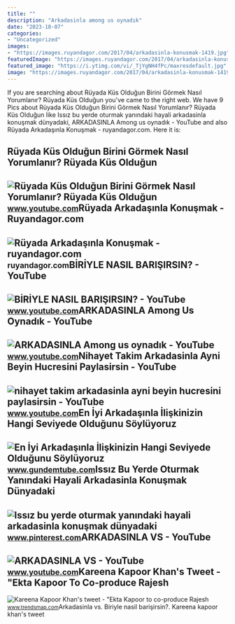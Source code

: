 ```yaml
---
title: ""
description: "Arkadasinla among us oynadık"
date: "2023-10-07"
categories:
- "Uncategorized"
images:
- "https://images.ruyandagor.com/2017/04/arkadasinla-konusmak-1419.jpg"
featuredImage: "https://images.ruyandagor.com/2017/04/arkadasinla-konusmak-1419.jpg"
featured_image: "https://i.ytimg.com/vi/_TjYgNH4fPc/maxresdefault.jpg"
image: "https://images.ruyandagor.com/2017/04/arkadasinla-konusmak-1419.jpg"
---
```


If you are searching about Rüyada Küs Olduğun Birini Görmek Nasıl Yorumlanır? Rüyada Küs Olduğun you've came to the right web. We have 9 Pics about Rüyada Küs Olduğun Birini Görmek Nasıl Yorumlanır? Rüyada Küs Olduğun like Issız bu yerde oturmak yanındaki hayali arkadasinla konuşmak dünyadaki, ARKADASINLA Among us oynadık - YouTube and also Rüyada Arkadaşınla Konuşmak - ruyandagor.com. Here it is:

Rüyada Küs Olduğun Birini Görmek Nasıl Yorumlanır? Rüyada Küs Olduğun
---------------------------------------------------------------------

 ![Rüyada Küs Olduğun Birini Görmek Nasıl Yorumlanır? Rüyada Küs Olduğun](https://i.ytimg.com/vi/_TjYgNH4fPc/maxresdefault.jpg) <small>www.youtube.com</small>Rüyada Arkadaşınla Konuşmak - Ruyandagor.com
--------------------------------------------

 ![Rüyada Arkadaşınla Konuşmak - ruyandagor.com](https://images.ruyandagor.com/2017/04/arkadasinla-konusmak-1419.jpg) <small>ruyandagor.com</small>BİRİYLE NASIL BARIŞIRSIN? - YouTube
-----------------------------------

 ![BİRİYLE NASIL BARIŞIRSIN? - YouTube](https://i.ytimg.com/vi/fO1r2mC6O00/maxresdefault.jpg) <small>www.youtube.com</small>ARKADASINLA Among Us Oynadık - YouTube
--------------------------------------

 ![ARKADASINLA Among us oynadık - YouTube](https://i.ytimg.com/vi/y4JFaNO3WUA/maxresdefault.jpg) <small>www.youtube.com</small>Nihayet Takim Arkadasinla Ayni Beyin Hucresini Paylasirsin - YouTube
--------------------------------------------------------------------

 ![nihayet takim arkadasinla ayni beyin hucresini paylasirsin - YouTube](https://i.ytimg.com/vi/WfYYWPcNQNA/maxresdefault.jpg?sqp=-oaymwEmCIAKENAF8quKqQMa8AEB-AG-B4AC0AWKAgwIABABGFEgZShIMA8=&rs=AOn4CLA20eIqUeGrs6NkMRG1ApYSG0xPrw) <small>www.youtube.com</small>En İyi Arkadaşınla İlişkinizin Hangi Seviyede Olduğunu Söylüyoruz
-----------------------------------------------------------------

 ![En İyi Arkadaşınla İlişkinizin Hangi Seviyede Olduğunu Söylüyoruz](https://www.gundemtube.com/wp-content/uploads/2021/05/en-iyi-arkadasinla-iliskinizin-hangi-seviyede-oldugunu-soyluyoruz-9J1gYcGG.jpg) <small>www.gundemtube.com</small>Issız Bu Yerde Oturmak Yanındaki Hayali Arkadasinla Konuşmak Dünyadaki
----------------------------------------------------------------------

 ![Issız bu yerde oturmak yanındaki hayali arkadasinla konuşmak dünyadaki](https://i.pinimg.com/originals/8c/6d/5e/8c6d5ecf2a065d0e1750b723ad575112.jpg) <small>www.pinterest.com</small>ARKADASINLA VS - YouTube
------------------------

 ![ARKADASINLA VS - YouTube](https://i.ytimg.com/vi/E5li0AwT9lA/maxresdefault.jpg) <small>www.youtube.com</small>Kareena Kapoor Khan's Tweet - "Ekta Kapoor To Co-produce Rajesh
---------------------------------------------------------------

 ![Kareena Kapoor Khan's tweet - "Ekta Kapoor to co-produce Rajesh](https://pbs.twimg.com/media/Fcyada8X0AANSFu.jpg) <small>www.trendsmap.com</small>Arkadasinla vs. Bi̇ri̇yle nasil barişirsin?. Kareena kapoor khan's tweet
